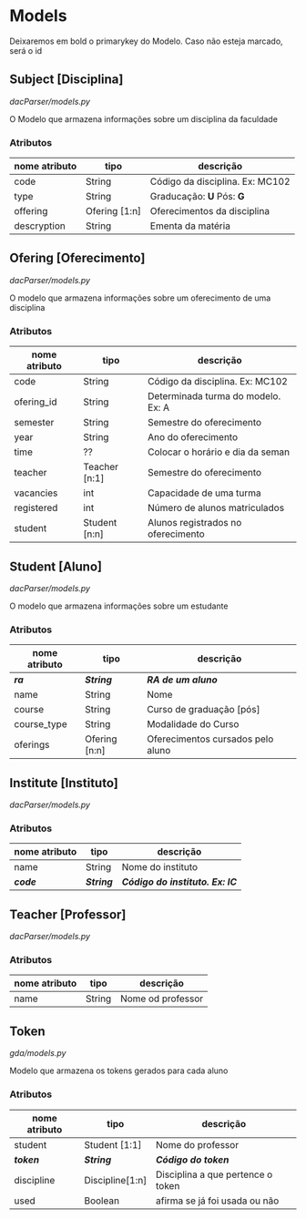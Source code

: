 # Models

Deixaremos em bold o primarykey do Modelo. Caso não esteja marcado, será o id

## **Subject** [Disciplina]
*dacParser/models.py*

O Modelo que armazena informações sobre um disciplina da faculdade

### Atributos
| nome atributo | tipo         | descrição                       |
| ------------- | ------------ | ------------------------------  |
| code          | String       | Código da disciplina. Ex: MC102 |
| type  	    | String       | Graducação: **U** Pós: **G**    |
| offering      | Ofering [1:n]| Oferecimentos da disciplina     |
| descryption   | String       | Ementa da matéria               |


## **Ofering** [Oferecimento]
*dacParser/models.py*

O modelo que armazena informações sobre um oferecimento de uma disciplina

### Atributos
|nome atributo| tipo          | descrição                          |
| ----------- | ------------- | ---------------------------------- |
| code        | String        | Código da disciplina. Ex: MC102    |
| ofering_id  | String        | Determinada turma do modelo. Ex: A |
| semester    | String        | Semestre do oferecimento           |
| year        | String        | Ano do oferecimento                |
| time        | ??            | Colocar o horário e dia da seman   |
| teacher     | Teacher [n:1] | Semestre do oferecimento           |
| vacancies   | int           | Capacidade de uma turma            |
| registered  | int           | Número de alunos matriculados      |
| student     | Student [n:n] | Alunos registrados no oferecimento |


## **Student** [Aluno]
*dacParser/models.py*

O modelo que armazena informações sobre um estudante

### Atributos
|nome atributo| tipo          | descrição               |
| ----------- | ------------- | ----------------------- |
|***ra***     | ***String***  | ***RA de um aluno***    |
| name        | String        | Nome                    |
| course      | String        | Curso de graduação [pós]|
| course_type | String        | Modalidade do Curso     |
| oferings    | Ofering [n:n] | Oferecimentos cursados pelo aluno|


## **Institute** [Instituto]
*dacParser/models.py*


### Atributos
|nome atributo| tipo          | descrição                        |
| ----------- | ------------- | -------------------------------- |  
|    name     | String        | Nome do instituto                |
| ***code***  | ***String***  | ***Código do instituto. Ex: IC***|


## **Teacher** [Professor]
*dacParser/models.py*


### Atributos
|nome atributo| tipo          | descrição           |
| ----------- | ------------- | ------------------- |
|    name     | String        | Nome od professor   |


## **Token**
*gda/models.py*

Modelo que armazena os tokens gerados para cada aluno

### Atributos
|nome atributo| tipo          | descrição                           |
| ----------- | ------------- | ----------------------------------- |
|   student   | Student [1:1] | Nome do professor                   |
| ***token*** | ***String***  | ***Código do token***               |
|  discipline |Discipline[1:n]| Disciplina a que pertence o token   |
|     used    | Boolean       | afirma se já foi usada ou não       |
